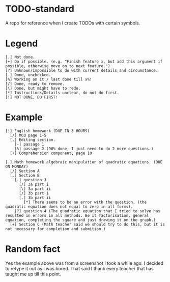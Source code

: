 # TODO-standard
A repo for reference when I create TODOs with certain symbols.

# Legend
```
[.] Not done.
[+] Do if possible. (e.g. "Finish feature x, but add this argument if possible, otherwise move on to next feature.")
[?] Unknown/Impossible to do with current details and circumstance.
[-] Done, unchecked.
[%] Working on it / last done till x%!
[/] Done, ready to remove.
[\] Done, but might have to redo.
[*] Instructions/Details unclear, do not do first.
[!] NOT DONE, DO FIRST!
```
# Example
```
[!] English homework (DUE IN 3 HOURS)
  [/] MCQ page 1-5
  [.] Editing section.
    [-] passage 1
    [%] passage 2 (90% done, I just need to do 2 more questions.)
  [+] Comprehension component, page 10

[.] Math homework algebraic manipulation of quadratic equations. (DUE ON MONDAY)
  [/] Section A
  [.] Section B
    [.] question 3
      [/] 3a part i
      [\] 3a part ii
      [/] 3b part i
      [.] 3b part ii
        [*] There seems to be an error with the question, (the quadratic equation does not equal to zero in all forms).
    [?] question 4 (The quadratic equation that I tried to solve has resulted in errors in all methods. Be it factorisation, general equation, completing the square and just drawing it on the graph.)
  [+] Section C (Math teacher said we should try to do this, but it is not necessary for completion and submition.)
```
# Random fact
Yes the example above was from a screenshot I took a while ago. I decided to retype it out as I was bored. That said I thank every teacher that has taught me up till this point.
